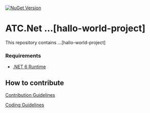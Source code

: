 [![NuGet Version](https://img.shields.io/nuget/v/[hallo-world-project].svg?logo=nuget&style=for-the-badge)](https://www.nuget.org/packages/[hallo-world-project])

# ATC.Net ...[hallo-world-project]

This repository contains ...[hallo-world-project]

### Requirements

* [.NET 6 Runtime](https://dotnet.microsoft.com/en-us/download/dotnet/6.0)

## How to contribute

[Contribution Guidelines](https://atc-net.github.io/introduction/about-atc#how-to-contribute)

[Coding Guidelines](https://atc-net.github.io/introduction/about-atc#coding-guidelines)
